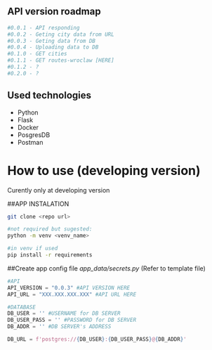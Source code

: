 ## API version roadmap
```python
#0.0.1 - API responding
#0.0.2 - Geting city data from URL
#0.0.3 - Geting data from DB
#0.0.4 - Uploading data to DB
#0.1.0 - GET cities
#0.1.1 - GET routes-wroclaw [HERE]
#0.1.2 - ?
#0.2.0 - ?
```

## Used technologies
- Python
- Flask
- Docker
- PosgresDB
- Postman

# How to use (developing version)

Curently only at developing version

##APP INSTALATION
```bash
git clone <repo url>

#not required but sugested:
python -m venv <venv_name>

#in venv if used
pip install -r requirements
```
##Create app config file <i>app_data/secrets.py</i> (Refer to template file)
```python
#API
API_VERSION = "0.0.3" #API VERSION HERE
API_URL = "XXX.XXX.XXX.XXX" #API URL HERE

#DATABASE
DB_USER = '' #USERNAME for DB SERVER
DB_USER_PASS = '' #PASSWORD for DB SERVER
DB_ADDR = '' #DB SERVER's ADDRESS

DB_URL = f'postgres://{DB_USER}:{DB_USER_PASS}@{DB_ADDR}'
```

